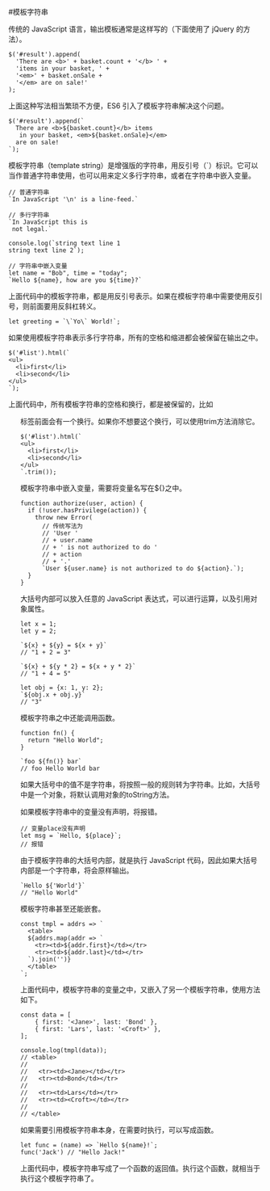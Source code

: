 #模板字符串

传统的 JavaScript 语言，输出模板通常是这样写的（下面使用了 jQuery 的方法）。

    $('#result').append(
      'There are <b>' + basket.count + '</b> ' +
      'items in your basket, ' +
      '<em>' + basket.onSale +
      '</em> are on sale!'
    );
    
上面这种写法相当繁琐不方便，ES6 引入了模板字符串解决这个问题。

    $('#result').append(`
      There are <b>${basket.count}</b> items
       in your basket, <em>${basket.onSale}</em>
      are on sale!
    `);
    
模板字符串（template string）是增强版的字符串，用反引号（`）标识。它可以当作普通字符串使用，也可以用来定义多行字符串，或者在字符串中嵌入变量。

    // 普通字符串
    `In JavaScript '\n' is a line-feed.`
    
    // 多行字符串
    `In JavaScript this is
     not legal.`
    
    console.log(`string text line 1
    string text line 2`);
    
    // 字符串中嵌入变量
    let name = "Bob", time = "today";
    `Hello ${name}, how are you ${time}?`
    
上面代码中的模板字符串，都是用反引号表示。如果在模板字符串中需要使用反引号，则前面要用反斜杠转义。

    let greeting = `\`Yo\` World!`;
    
如果使用模板字符串表示多行字符串，所有的空格和缩进都会被保留在输出之中。

    $('#list').html(`
    <ul>
      <li>first</li>
      <li>second</li>
    </ul>
    `);   
    
上面代码中，所有模板字符串的空格和换行，都是被保留的，比如<ul>标签前面会有一个换行。如果你不想要这个换行，可以使用trim方法消除它。

    $('#list').html(`
    <ul>
      <li>first</li>
      <li>second</li>
    </ul>
    `.trim());
    
模板字符串中嵌入变量，需要将变量名写在${}之中。

    function authorize(user, action) {
      if (!user.hasPrivilege(action)) {
        throw new Error(
          // 传统写法为
          // 'User '
          // + user.name
          // + ' is not authorized to do '
          // + action
          // + '.'
          `User ${user.name} is not authorized to do ${action}.`);
      }
    }                 
    
大括号内部可以放入任意的 JavaScript 表达式，可以进行运算，以及引用对象属性。
    
    let x = 1;
    let y = 2;
    
    `${x} + ${y} = ${x + y}`
    // "1 + 2 = 3"
    
    `${x} + ${y * 2} = ${x + y * 2}`
    // "1 + 4 = 5"
    
    let obj = {x: 1, y: 2};
    `${obj.x + obj.y}`
    // "3"
    
模板字符串之中还能调用函数。

    function fn() {
      return "Hello World";
    }
    
    `foo ${fn()} bar`
    // foo Hello World bar
    
如果大括号中的值不是字符串，将按照一般的规则转为字符串。比如，大括号中是一个对象，将默认调用对象的toString方法。

如果模板字符串中的变量没有声明，将报错。

    // 变量place没有声明
    let msg = `Hello, ${place}`;
    // 报错
    
由于模板字符串的大括号内部，就是执行 JavaScript 代码，因此如果大括号内部是一个字符串，将会原样输出。

    `Hello ${'World'}`
    // "Hello World"
    
模板字符串甚至还能嵌套。

    const tmpl = addrs => `
      <table>
      ${addrs.map(addr => `
        <tr><td>${addr.first}</td></tr>
        <tr><td>${addr.last}</td></tr>
      `).join('')}
      </table>
    `;   
                     
上面代码中，模板字符串的变量之中，又嵌入了另一个模板字符串，使用方法如下。    

    const data = [
        { first: '<Jane>', last: 'Bond' },
        { first: 'Lars', last: '<Croft>' },
    ];
    
    console.log(tmpl(data));
    // <table>
    //
    //   <tr><td><Jane></td></tr>
    //   <tr><td>Bond</td></tr>
    //
    //   <tr><td>Lars</td></tr>
    //   <tr><td><Croft></td></tr>
    //
    // </table>
    
如果需要引用模板字符串本身，在需要时执行，可以写成函数。
    
    let func = (name) => `Hello ${name}!`;
    func('Jack') // "Hello Jack!"
    
上面代码中，模板字符串写成了一个函数的返回值。执行这个函数，就相当于执行这个模板字符串了。                